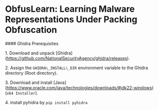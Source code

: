 # ObfusLearn: Learning Malware Representations Under Packing Obfuscation







\#### Ghidra Prerequisites



1\. Download and unpack \[Ghidra](https://github.com/NationalSecurityAgency/ghidra/releases).

2\. Assign the `GHIDRA\_INSTALL\_DIR` environment variable to the Ghidra directory (Root directory).

3\. Download and install \[Java](https://www.oracle.com/java/technologies/downloads/#jdk22-windows) (`x64 Installer`).

4\. install pyhidra by `pip install pyhidra`

